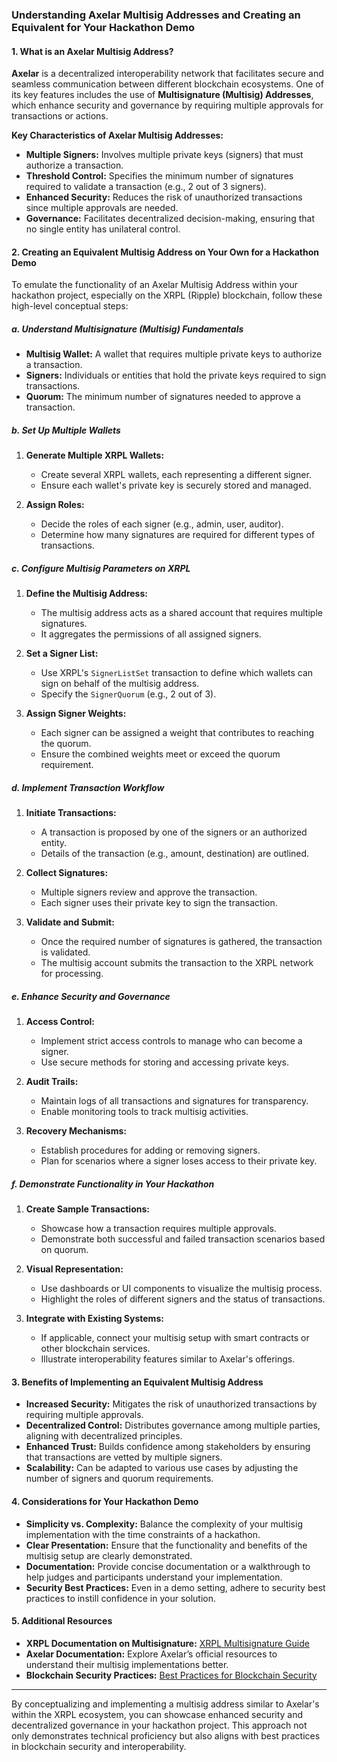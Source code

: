 ### Understanding Axelar Multisig Addresses and Creating an Equivalent for Your Hackathon Demo

#### **1. What is an Axelar Multisig Address?**

**Axelar** is a decentralized interoperability network that facilitates secure and seamless communication between different blockchain ecosystems. One of its key features includes the use of **Multisignature (Multisig) Addresses**, which enhance security and governance by requiring multiple approvals for transactions or actions.

**Key Characteristics of Axelar Multisig Addresses:**

- **Multiple Signers:** Involves multiple private keys (signers) that must authorize a transaction.
- **Threshold Control:** Specifies the minimum number of signatures required to validate a transaction (e.g., 2 out of 3 signers).
- **Enhanced Security:** Reduces the risk of unauthorized transactions since multiple approvals are needed.
- **Governance:** Facilitates decentralized decision-making, ensuring that no single entity has unilateral control.

#### **2. Creating an Equivalent Multisig Address on Your Own for a Hackathon Demo**

To emulate the functionality of an Axelar Multisig Address within your hackathon project, especially on the XRPL (Ripple) blockchain, follow these high-level conceptual steps:

##### **a. Understand Multisignature (Multisig) Fundamentals**

- **Multisig Wallet:** A wallet that requires multiple private keys to authorize a transaction.
- **Signers:** Individuals or entities that hold the private keys required to sign transactions.
- **Quorum:** The minimum number of signatures needed to approve a transaction.

##### **b. Set Up Multiple Wallets**

1. **Generate Multiple XRPL Wallets:**
   - Create several XRPL wallets, each representing a different signer.
   - Ensure each wallet's private key is securely stored and managed.

2. **Assign Roles:**
   - Decide the roles of each signer (e.g., admin, user, auditor).
   - Determine how many signatures are required for different types of transactions.

##### **c. Configure Multisig Parameters on XRPL**

1. **Define the Multisig Address:**
   - The multisig address acts as a shared account that requires multiple signatures.
   - It aggregates the permissions of all assigned signers.

2. **Set a Signer List:**
   - Use XRPL's `SignerListSet` transaction to define which wallets can sign on behalf of the multisig address.
   - Specify the `SignerQuorum` (e.g., 2 out of 3).

3. **Assign Signer Weights:**
   - Each signer can be assigned a weight that contributes to reaching the quorum.
   - Ensure the combined weights meet or exceed the quorum requirement.

##### **d. Implement Transaction Workflow**

1. **Initiate Transactions:**
   - A transaction is proposed by one of the signers or an authorized entity.
   - Details of the transaction (e.g., amount, destination) are outlined.

2. **Collect Signatures:**
   - Multiple signers review and approve the transaction.
   - Each signer uses their private key to sign the transaction.

3. **Validate and Submit:**
   - Once the required number of signatures is gathered, the transaction is validated.
   - The multisig account submits the transaction to the XRPL network for processing.

##### **e. Enhance Security and Governance**

1. **Access Control:**
   - Implement strict access controls to manage who can become a signer.
   - Use secure methods for storing and accessing private keys.

2. **Audit Trails:**
   - Maintain logs of all transactions and signatures for transparency.
   - Enable monitoring tools to track multisig activities.

3. **Recovery Mechanisms:**
   - Establish procedures for adding or removing signers.
   - Plan for scenarios where a signer loses access to their private key.

##### **f. Demonstrate Functionality in Your Hackathon**

1. **Create Sample Transactions:**
   - Showcase how a transaction requires multiple approvals.
   - Demonstrate both successful and failed transaction scenarios based on quorum.

2. **Visual Representation:**
   - Use dashboards or UI components to visualize the multisig process.
   - Highlight the roles of different signers and the status of transactions.

3. **Integrate with Existing Systems:**
   - If applicable, connect your multisig setup with smart contracts or other blockchain services.
   - Illustrate interoperability features similar to Axelar's offerings.

#### **3. Benefits of Implementing an Equivalent Multisig Address**

- **Increased Security:** Mitigates the risk of unauthorized transactions by requiring multiple approvals.
- **Decentralized Control:** Distributes governance among multiple parties, aligning with decentralized principles.
- **Enhanced Trust:** Builds confidence among stakeholders by ensuring that transactions are vetted by multiple signers.
- **Scalability:** Can be adapted to various use cases by adjusting the number of signers and quorum requirements.

#### **4. Considerations for Your Hackathon Demo**

- **Simplicity vs. Complexity:** Balance the complexity of your multisig implementation with the time constraints of a hackathon.
- **Clear Presentation:** Ensure that the functionality and benefits of the multisig setup are clearly demonstrated.
- **Documentation:** Provide concise documentation or a walkthrough to help judges and participants understand your implementation.
- **Security Best Practices:** Even in a demo setting, adhere to security best practices to instill confidence in your solution.

#### **5. Additional Resources**

- **XRPL Documentation on Multisignature:** [XRPL Multisignature Guide](https://xrpl.org/multisignature.html)
- **Axelar Documentation:** Explore Axelar’s official resources to understand their multisig implementations better.
- **Blockchain Security Practices:** [Best Practices for Blockchain Security](https://blockchainsecurity.com/)

---

By conceptualizing and implementing a multisig address similar to Axelar's within the XRPL ecosystem, you can showcase enhanced security and decentralized governance in your hackathon project. This approach not only demonstrates technical proficiency but also aligns with best practices in blockchain security and interoperability.